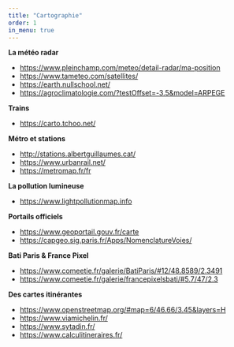```yaml
---
title: "Cartographie"
order: 1
in_menu: true
---
```

**La météo radar**

- https://www.pleinchamp.com/meteo/detail-radar/ma-position
- https://www.tameteo.com/satellites/
- https://earth.nullschool.net/
- https://agroclimatologie.com/?testOffset=-3.5&model=ARPEGE

**Trains**

- https://carto.tchoo.net/

**Métro et stations**

- http://stations.albertguillaumes.cat/
- https://www.urbanrail.net/
- https://metromap.fr/fr

**La pollution lumineuse**

- https://www.lightpollutionmap.info

**Portails officiels**

- https://www.geoportail.gouv.fr/carte
- https://capgeo.sig.paris.fr/Apps/NomenclatureVoies/


**Bati Paris & France Pixel**

- https://www.comeetie.fr/galerie/BatiParis/#12/48.8589/2.3491
- https://www.comeetie.fr/galerie/francepixelsbati/#5.7/47/2.3

**Des cartes itinérantes**
- https://www.openstreetmap.org/#map=6/46.66/3.45&layers=H
- https://www.viamichelin.fr/
- https://www.sytadin.fr/
- https://www.calculitineraires.fr/ 